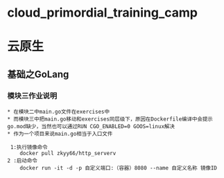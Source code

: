 # cloud_primordial_training_camp
# 云原生
## 基础之GoLang
### 模块三作业说明
```text
* 在模块二中main.go文件在exercises中
* 而模块三中把main.go移动和exercises同层级下，原因在Dockerfile编译中会提示go.mod缺少，当然也可以通过RUN CGO_ENABLED=0 GOOS=linux解决
* 作为一个项目来说main.go相当于入口文件
```
```shell
 1:执行镜像命令
    docker pull zkyy66/http_serverv
2 :启动命令
    docker run -it -d -p 自定义端口:（容器）8080 --name 自定义名称 镜像ID
```

